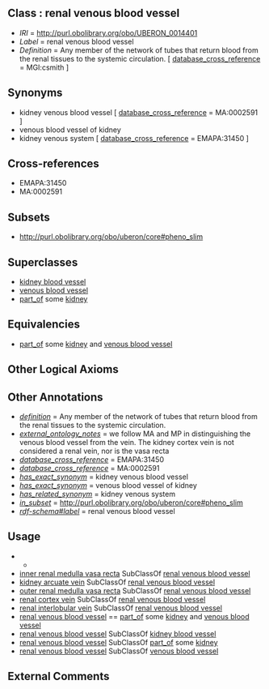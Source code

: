 
## Class : renal venous blood vessel

 * *IRI* = http://purl.obolibrary.org/obo/UBERON_0014401
 * *Label* = renal venous blood vessel
 * *Definition* = Any member of the network of tubes that return blood from the renal tissues to the systemic circulation. [ [database_cross_reference](../../ef/oboInOwl#hasDbXref.md) = MGI:csmith ]

## Synonyms

 * kidney venous blood vessel [ [database_cross_reference](../../ef/oboInOwl#hasDbXref.md) = MA:0002591 ]
 * venous blood vessel of kidney
 * kidney venous system [ [database_cross_reference](../../ef/oboInOwl#hasDbXref.md) = EMAPA:31450 ]

## Cross-references

 * EMAPA:31450
 * MA:0002591

## Subsets

 * http://purl.obolibrary.org/obo/uberon/core#pheno_slim

## Superclasses

 * [kidney blood vessel](../../UBERON/17/UBERON_0003517.md)
 * [venous blood vessel](../../UBERON/20/UBERON_0003920.md)
 * [part_of](../../BFO/50/BFO_0000050.md) some [kidney](../../UBERON/13/UBERON_0002113.md)

## Equivalencies

 * [part_of](../../BFO/50/BFO_0000050.md) some [kidney](../../UBERON/13/UBERON_0002113.md) and [venous blood vessel](../../UBERON/20/UBERON_0003920.md)

## Other Logical Axioms


## Other Annotations

 * *[definition](../../IAO/15/IAO_0000115.md)* = Any member of the network of tubes that return blood from the renal tissues to the systemic circulation.
 * *[external_ontology_notes](../../UBPROP/12/UBPROP_0000012.md)* = we follow MA and MP in distinguishing the venous blood vessel from the vein. The kidney cortex vein is not considered a renal vein, nor is the vasa recta
 * *[database_cross_reference](../../ef/oboInOwl#hasDbXref.md)* = EMAPA:31450
 * *[database_cross_reference](../../ef/oboInOwl#hasDbXref.md)* = MA:0002591
 * *[has_exact_synonym](../../ym/oboInOwl#hasExactSynonym.md)* = kidney venous blood vessel
 * *[has_exact_synonym](../../ym/oboInOwl#hasExactSynonym.md)* = venous blood vessel of kidney
 * *[has_related_synonym](../../ym/oboInOwl#hasRelatedSynonym.md)* = kidney venous system
 * *[in_subset](../../et/oboInOwl#inSubset.md)* = http://purl.obolibrary.org/obo/uberon/core#pheno_slim
 * *[rdf-schema#label](../../el/rdf-schema#label.md)* = renal venous blood vessel

## Usage

 * -
 * [inner renal medulla vasa recta](../../UBERON/76/UBERON_0004776.md) SubClassOf [renal venous blood vessel](../../UBERON/01/UBERON_0014401.md)
 * [kidney arcuate vein](../../UBERON/19/UBERON_0004719.md) SubClassOf [renal venous blood vessel](../../UBERON/01/UBERON_0014401.md)
 * [outer renal medulla vasa recta](../../UBERON/75/UBERON_0004775.md) SubClassOf [renal venous blood vessel](../../UBERON/01/UBERON_0014401.md)
 * [renal cortex vein](../../UBERON/69/UBERON_0005269.md) SubClassOf [renal venous blood vessel](../../UBERON/01/UBERON_0014401.md)
 * [renal interlobular vein](../../UBERON/68/UBERON_0005168.md) SubClassOf [renal venous blood vessel](../../UBERON/01/UBERON_0014401.md)
 * [renal venous blood vessel](../../UBERON/01/UBERON_0014401.md) == [part_of](../../BFO/50/BFO_0000050.md) some [kidney](../../UBERON/13/UBERON_0002113.md) and [venous blood vessel](../../UBERON/20/UBERON_0003920.md)
 * [renal venous blood vessel](../../UBERON/01/UBERON_0014401.md) SubClassOf [kidney blood vessel](../../UBERON/17/UBERON_0003517.md)
 * [renal venous blood vessel](../../UBERON/01/UBERON_0014401.md) SubClassOf [part_of](../../BFO/50/BFO_0000050.md) some [kidney](../../UBERON/13/UBERON_0002113.md)
 * [renal venous blood vessel](../../UBERON/01/UBERON_0014401.md) SubClassOf [venous blood vessel](../../UBERON/20/UBERON_0003920.md)

## External Comments

